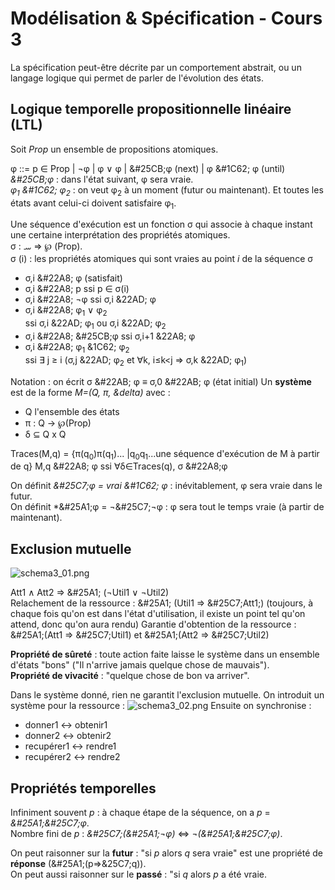 # Modélisation & Spécification - Cours 3

La spécification peut-être décrite par un comportement abstrait, ou un langage 
logique qui permet de parler de l'évolution des états. 

## Logique temporelle propositionnelle linéaire (LTL)

Soit *Prop* un ensemble de propositions atomiques. 

&phi; ::= p &isin; Prop | &not;&phi; | &phi; &or; &phi; | &#25CB;&phi; (next) 
| &phi; &#1C62; &phi; (until)  
*&#25CB;&phi;* : dans l'état suivant, &phi; sera vraie.  
*&phi;<sub>1</sub> &#1C62; &phi;<sub>2</sub>* : on veut &phi;<sub>2</sub> à un 
moment (futur ou maintenant). Et toutes les états avant celui-ci doivent 
satisfaire &phi;<sub>1</sub>.  
  
Une séquence d'exécution est un fonction &sigma; qui associe à chaque instant 
une certaine interprétation des propriétés atomiques.  
&sigma; : &#2116; &rArr; &weierp; (Prop).  
&sigma; (i) : les propriétés atomiques qui sont vraies au point *i* de la 
séquence &sigma; 

- &sigma;,i &#22A8; &phi; (satisfait)  
- &sigma;,i &#22A8; p  ssi  p &isin; &sigma;(i)  
- &sigma;,i &#22A8; &not;&phi;  ssi  &sigma;,i &22AD;  &phi;  
- &sigma;,i &#22A8; &phi;<sub>1</sub> &or; &phi;<sub>2</sub>  
ssi  &sigma;,i &22AD; &phi;<sub>1</sub> ou &sigma;,i &22AD; &phi;<sub>2</sub>  
- &sigma;,i &#22A8; &#25CB;&phi; ssi &sigma;,i+1 &22A8; &phi;  
- &sigma;,i &#22A8; &phi;<sub>1</sub> &1C62; &phi;<sub>2</sub>  
ssi  &exist; j &ge; i (&sigma;,j &22AD; &phi;<sub>2</sub> et &forall;k, 
i&le;k<j &rArr; &sigma;,k &22AD; &phi;<sub>1</sub>)  

Notation : on écrit &sigma; &#22AB; &phi; &equiv; &sigma;,0 &#22AB; &phi; 
(état initial)
Un **système** est de la forme *M=(Q, &pi;, &delta)* avec : 
- Q l'ensemble des états
- &pi; : Q &rarr; &weierp;(Prop)
- &delta; &sube; Q x Q

Traces(M,q) = {&pi;(q<sub>0</sub>)&pi;(q<sub>1</sub>)...
|q<sub>0</sub>q<sub>1</sub>...une séquence d'exécution de M à partir de q}
M,q &#22A8; &phi; ssi &forall;&delta;&isin;Traces(q), &sigma; &#22A8;&phi;


On définit *&#25C7;&phi; = vrai &#1C62; &phi;* : inévitablement, &phi; sera 
vraie dans le futur.  
On définit *&#25A1;&phi; = &not;&#25C7;&not;&phi; : &phi; sera tout le temps 
vraie (à partir de maintenant).  


## Exclusion mutuelle

![schema3_01.png](schema3_01.png)

Att1 &and; Att2 &rArr; &#25A1; (&not;Util1 &or; &not;Util2)  
Relachement de la ressource : 
&#25A1; (Util1 &rArr; &#25C7;Att1;) (toujours, à chaque fois qu'on est dans 
l'état d'utilisation, il existe un point tel qu'on attend, donc qu'on aura 
rendu)
Garantie d'obtention de la ressource : 
&#25A1;(Att1 &rArr; &#25C7;Util1) et &#25A1;(Att2 &rArr; &#25C7;Util2) 

**Propriété de sûreté** : toute action faite laisse le système dans un ensemble 
d'états "bons" ("Il n'arrive jamais quelque chose de mauvais").  
**Propriété de vivacité** : "quelque chose de bon va arriver".  

Dans le système donné, rien ne garantit l'exclusion mutuelle. On introduit un 
système pour la ressource : 
![schema3_02.png](schema3_02.png)
Ensuite on synchronise :  

- donner1 &harr; obtenir1
- donner2 &harr; obtenir2
- recupérer1 &harr; rendre1
- recupérer2 &harr; rendre2

## Propriétés temporelles

Infiniment souvent *p* : à chaque étape de la séquence, on a *p* = 
*&#25A1;&#25C7;&phi;*.  
Nombre fini de *p* : *&#25C7;(&#25A1;&not;&phi;)* 
&hArr; *&not;(&#25A1;&#25C7;&phi;)*.  
  
On peut raisonner sur la **futur** : "si *p* alors *q* sera vraie" est une 
propriété de **réponse** (&#25A1;(p&rArr;&25C7;q)).  
On peut aussi raisonner sur le **passé** : "si *q* alors *p* a été vraie.  